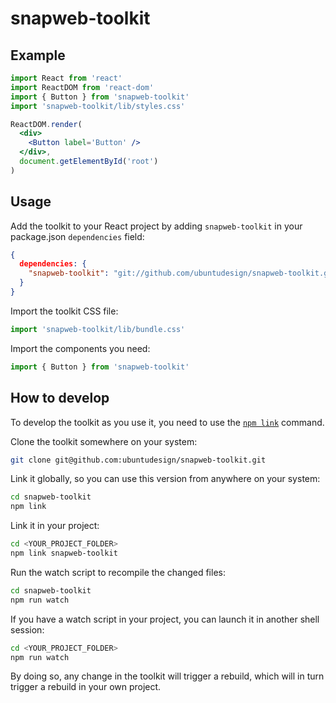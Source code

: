 # snapweb-toolkit

## Example

```jsx
import React from 'react'
import ReactDOM from 'react-dom'
import { Button } from 'snapweb-toolkit'
import 'snapweb-toolkit/lib/styles.css'

ReactDOM.render(
  <div>
    <Button label='Button' />
  </div>,
  document.getElementById('root')
)
```

## Usage

Add the toolkit to your React project by adding `snapweb-toolkit` in your package.json `dependencies` field:

```json
{
  dependencies: {
    "snapweb-toolkit": "git://github.com/ubuntudesign/snapweb-toolkit.git#master"
  }
}
```

Import the toolkit CSS file:

```jsx
import 'snapweb-toolkit/lib/bundle.css'
```

Import the components you need:

```jsx
import { Button } from 'snapweb-toolkit'
```


## How to develop

To develop the toolkit as you use it, you need to use the [`npm link`](https://docs.npmjs.com/cli/link) command.

Clone the toolkit somewhere on your system:

```sh
git clone git@github.com:ubuntudesign/snapweb-toolkit.git
```

Link it globally, so you can use this version from anywhere on your system:

```sh
cd snapweb-toolkit
npm link
```

Link it in your project:

```sh
cd <YOUR_PROJECT_FOLDER>
npm link snapweb-toolkit
```

Run the watch script to recompile the changed files:

```sh
cd snapweb-toolkit
npm run watch
```

If you have a watch script in your project, you can launch it in another shell session:

```sh
cd <YOUR_PROJECT_FOLDER>
npm run watch
```

By doing so, any change in the toolkit will trigger a rebuild, which will in turn trigger a rebuild in your own project.

